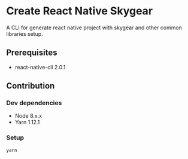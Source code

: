 # Create React Native Skygear

A CLI for generate react native project with skygear and other common libraries setup.

## Prerequisites
* react-native-cli 2.0.1

## Contribution
### Dev dependencies
* Node 8.x.x
* Yarn 1.12.1

### Setup
```
yarn
```
